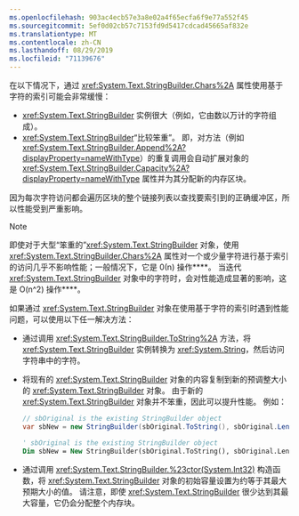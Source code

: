 ```yaml
---
ms.openlocfilehash: 903ac4ecb57e3a8e02a4f65ecfa6f9e77a552f45
ms.sourcegitcommit: 5ef0d02cb57c7153fd9d5417cdcad45665af832e
ms.translationtype: MT
ms.contentlocale: zh-CN
ms.lasthandoff: 08/29/2019
ms.locfileid: "71139676"
---
```

在以下情况下，通过 <xref:System.Text.StringBuilder.Chars%2A> 属性使用基于字符的索引可能会非常缓慢：

- <xref:System.Text.StringBuilder> 实例很大（例如，它由数以万计的字符组成）。
- <xref:System.Text.StringBuilder>“比较笨重”。 即，对方法（例如 <xref:System.Text.StringBuilder.Append%2A?displayProperty=nameWithType>）的重复调用会自动扩展对象的 <xref:System.Text.StringBuilder.Capacity%2A?displayProperty=nameWithType> 属性并为其分配新的内存区块。

因为每次字符访问都会遍历区块的整个链接列表以查找要索引到的正确缓冲区，所以性能受到严重影响。

> [!NOTE]
>  即使对于大型“笨重的”<xref:System.Text.StringBuilder> 对象，使用 <xref:System.Text.StringBuilder.Chars%2A> 属性对一个或少量字符进行基于索引的访问几乎不影响性能；一般情况下，它是 0(n) 操作****。 当迭代 <xref:System.Text.StringBuilder> 对象中的字符时，会对性能造成显著的影响，这是 O(n^2) 操作****。 

如果通过 <xref:System.Text.StringBuilder> 对象在使用基于字符的索引时遇到性能问题，可以使用以下任一解决方法：

- 通过调用 <xref:System.Text.StringBuilder.ToString%2A> 方法，将 <xref:System.Text.StringBuilder> 实例转换为 <xref:System.String>，然后访问字符串中的字符。

- 将现有的 <xref:System.Text.StringBuilder> 对象的内容复制到新的预调整大小的 <xref:System.Text.StringBuilder> 对象。 由于新的 <xref:System.Text.StringBuilder> 对象并不笨重，因此可以提升性能。 例如：

   ```csharp
   // sbOriginal is the existing StringBuilder object
   var sbNew = new StringBuilder(sbOriginal.ToString(), sbOriginal.Length);
   ```
   ```vb
   ' sbOriginal is the existing StringBuilder object
   Dim sbNew = New StringBuilder(sbOriginal.ToString(), sbOriginal.Length)
   ```
- 通过调用 <xref:System.Text.StringBuilder.%23ctor(System.Int32)> 构造函数，将 <xref:System.Text.StringBuilder> 对象的初始容量设置为约等于其最大预期大小的值。 请注意，即使 <xref:System.Text.StringBuilder> 很少达到其最大容量，它仍会分配整个内存块。

